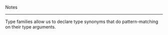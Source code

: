 Notes
_________

Type families allow us to declare type synonyms that do pattern-matching on their type arguments.

